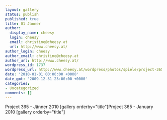 ```yaml
---
layout: gallery
status: publish
published: true
title: 01 Jänner
author:
  display_name: cheesy
  login: cheesy
  email: christine@cheesy.at
  url: http://www.cheesy.at/
author_login: cheesy
author_email: christine@cheesy.at
author_url: http://www.cheesy.at/
wordpress_id: 1737
wordpress_url: http://www.cheesy.at/wordpress/photos/spiele/project-365-2010/
date: '2010-01-01 00:00:00 +0000'
date_gmt: '2009-12-31 23:00:00 +0000'
categories:
- Uncategorized
comments: []
---
```

<!--:de-->Project 365 - Jänner 2010 [gallery orderby="title"]<!--:--><!--:en-->Project 365 - January 2010 [gallery orderby="title"]<!--:-->
